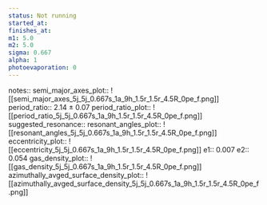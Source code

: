 ```yaml
---
status: Not running
started_at:
finishes_at:
m1: 5.0
m2: 5.0
sigma: 0.667
alpha: 1
photoevaporation: 0
---
```


notes::
semi_major_axes_plot:: ![[semi_major_axes_5j_5j_0.667s_1a_9h_1.5r_1.5r_4.5R_0pe_f.png]]
period_ratio:: 2.14 ± 0.07
period_ratio_plot:: ![[period_ratio_5j_5j_0.667s_1a_9h_1.5r_1.5r_4.5R_0pe_f.png]]
suggested_resonance:: 
resonant_angles_plot:: ![[resonant_angles_5j_5j_0.667s_1a_9h_1.5r_1.5r_4.5R_0pe_f.png]]
eccentricity_plot:: ![[eccentricity_5j_5j_0.667s_1a_9h_1.5r_1.5r_4.5R_0pe_f.png]]
e1:: 0.007
e2:: 0.054
gas_density_plot:: ![[gas_density_5j_5j_0.667s_1a_9h_1.5r_1.5r_4.5R_0pe_f.png]]
azimuthally_avged_surface_density_plot:: ![[azimuthally_avged_surface_density_5j_5j_0.667s_1a_9h_1.5r_1.5r_4.5R_0pe_f.png]]

